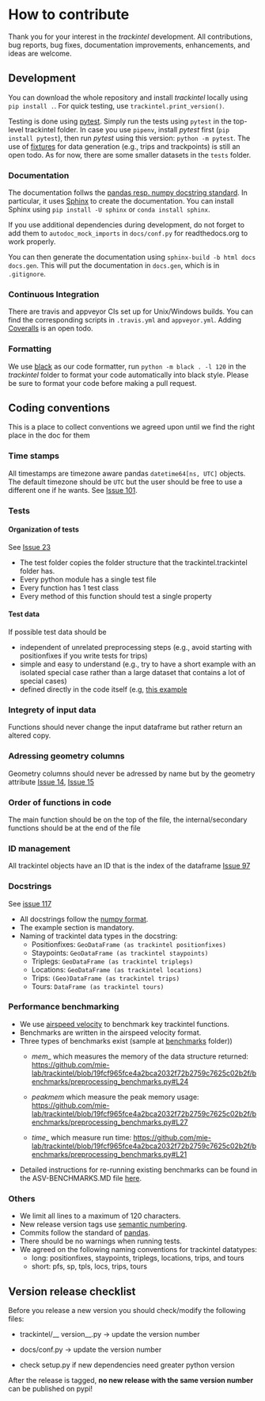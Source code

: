 # How to contribute

Thank you for your interest in the *trackintel* development. All contributions, bug reports, bug fixes, documentation improvements, enhancements, and ideas are welcome.

## Development
You can download the whole repository and install *trackintel* locally using `pip install .`.
For quick testing, use `trackintel.print_version()`.

Testing is done using [pytest](https://docs.pytest.org/en/latest).
Simply run the tests using `pytest` in the top-level trackintel folder.
In case you use `pipenv`, install *pytest* first (`pip install pytest`), then run *pytest* using this version: `python -m pytest`.
The use of [fixtures](https://pypi.org/project/fixtures/) for data generation (e.g., trips and trackpoints) is still an open todo.
As for now, there are some smaller datasets in the `tests` folder.

### Documentation

The documentation follws the [pandas resp. numpy docstring standard](https://pandas-docs.github.io/pandas-docs-travis/development/contributing.html#contributing-to-the-documentation).
In particular, it uses [Sphinx](http://www.sphinx-doc.org/en/master/) to create the documentation.
You can install Sphinx using `pip install -U sphinx` or `conda install sphinx`.

If you use additional dependencies during development, do not forget to add them to `autodoc_mock_imports` in `docs/conf.py` for readthedocs.org to work properly.

You can then generate the documentation using `sphinx-build -b html docs docs.gen`.
This will put the documentation in `docs.gen`, which is in `.gitignore`.

### Continuous Integration

There are travis and appveyor CIs set up for Unix/Windows builds.
You can find the corresponding scripts in `.travis.yml` and `appveyor.yml`.
Adding [Coveralls](https://coveralls.io) is an open todo.

### Formatting
We use [black](https://github.com/psf/black) as our code formatter, run `python -m black . -l 120` in the *trackintel* folder to format your code automatically into black style. Please be sure to format your code before making a pull request.

## Coding conventions
This is a place to collect conventions we agreed upon until we find the right place in the doc for them

### Time stamps
All timestamps are timezone aware pandas `datetime64[ns, UTC]` objects. The default timezone should be `UTC` but the user should be free to use a different one if he wants. See [Issue 101](https://github.com/mie-lab/trackintel/issues/18). 

### Tests 
#### Organization of tests
See [Issue 23](https://github.com/mie-lab/trackintel/issues/23)
- The test folder copies the folder structure that the trackintel.trackintel folder has.
- Every python module has a single test file
- Every function has 1 test class
- Every method of this function should test a single property

#### Test data
If possible test data should be
- independent of unrelated preprocessing steps (e.g., avoid starting with positionfixes if you write tests for trips)
- simple and easy to understand (e.g., try to have a short example with an isolated special case rather than a large dataset that contains a lot of special cases)
- defined directly in the code itself (e.g, [this example](https://github.com/mie-lab/trackintel/blob/e0c0cdd0d8472ba7b113b3819d062ea8abcd8168/tests/io/test_postgis_gpd.py#L50)

### Integrety of input data
Functions should never change the input dataframe but rather return an altered copy.

### Adressing geometry columns
Geometry columns should never be adressed by name but by the geometry attribute [Issue 14](https://github.com/mie-lab/trackintel/issues/14), [Issue 15](https://github.com/mie-lab/trackintel/issues/15)

### Order of functions in code
The main function should be on the top of the file, the internal/secondary functions should be at the end of the file

### ID management
All trackintel objects have an ID that is the index of the dataframe [Issue 97](https://github.com/mie-lab/trackintel/issues/97)

### Docstrings
See [issue 117](https://github.com/mie-lab/trackintel/issues/117)
- All docstrings follow the [numpy format](https://numpydoc.readthedocs.io/en/latest/format.html).
- The example section is mandatory.
- Naming of trackintel data types in the docstring:
  - Positionfixes: `GeoDataFrame (as trackintel positionfixes)`  
  - Staypoints: `GeoDataFrame (as trackintel staypoints)`
  - Triplegs: `GeoDataFrame (as trackintel triplegs)`
  - Locations: `GeoDataFrame (as trackintel locations)`  
  - Trips: `(Geo)DataFrame (as trackintel trips)`
  - Tours: `DataFrame (as trackintel tours)` 


### Performance benchmarking
- We use [airspeed velocity](https://asv.readthedocs.io/en/stable/) to benchmark key trackintel functions. 
- Benchmarks are written in the airspeed velocity format. 
- Three types of benchmarks exist (sample at [benchmarks](https://github.com/mie-lab/trackintel/tree/master/benchmarks) folder))
  - _mem__ which measures the memory of the data structure returned:
    https://github.com/mie-lab/trackintel/blob/19fcf965fce4a2bca2032f72b2759c7625c02b2f/benchmarks/preprocessing_benchmarks.py#L24

  - _peakmem_ which measure the peak memory usage:
    https://github.com/mie-lab/trackintel/blob/19fcf965fce4a2bca2032f72b2759c7625c02b2f/benchmarks/preprocessing_benchmarks.py#L27
  
  - _time__ which measure run time:
    https://github.com/mie-lab/trackintel/blob/19fcf965fce4a2bca2032f72b2759c7625c02b2f/benchmarks/preprocessing_benchmarks.py#L21
- Detailed instructions for re-running existing benchmarks can be found in the ASV-BENCHMARKS.MD file [here](https://github.com/abcnishant007/trackintel/blob/clean-asv-documentation/benchmarks/ASV-BENCHMARKING.md). 

### Others
- We limit all lines to a maximum of 120 characters.
- New release version tags use [semantic numbering](https://semver.org/).
- Commits follow the standard of [pandas](https://pandas.pydata.org/pandas-docs/stable/development/contributing.html#committing-your-code).
- There should be no warnings when running tests.
- We agreed on the following naming conventions for trackintel datatypes:
  - long: positionfixes, staypoints, triplegs, locations, trips, and tours
  - short: pfs, sp, tpls, locs, trips, tours

## Version release checklist
Before you release a new version you should check/modify the following files:

- trackintel/__ version__.py -> update the version number

- docs/conf.py -> update the version number

- check setup.py if new dependencies need greater python version

After the release is tagged, __no new release with the same version number__ can be published on pypi!

